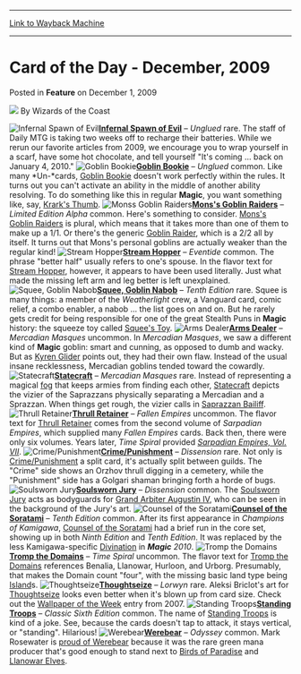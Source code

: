 
---
[Link to Wayback Machine](https://web.archive.org/web/20220630172407/https://magic.wizards.com/en/articles/archive/feature/card-day-december-2009-2009-12-01)

[_metadata_:wayback_url]:- "https://magic.wizards.com/en/articles/archive/feature/card-day-december-2009-2009-12-01"
[_metadata_:wayback_raw_url]:- "https://web.archive.org/web/20220630172407id_/https://magic.wizards.com/en/articles/archive/feature/card-day-december-2009-2009-12-01"
[_metadata_:wayback_capture_timestamp]:- "2022-06-30 17:24:07+00:00"
[_metadata_:publish_date]:- "2009-12-01"
[_metadata_:description]:- "Infernal Spawn of Evil – Unglued rare. The staff of Daily MTG is taking two weeks off to recharge their batteries. While we rerun our favorite articles from 2009, we encourage you to wrap yourself in a scarf, have some hot chocolate, and tell yourself `It's coming ... back on January 4, 2010.` Goblin Bookie – Unglued common. Like many Un-cards, Goblin Bookie doesn't work"
[_metadata_:generator]:- "Drupal 7 (http://drupal.org)"
---


Card of the Day - December, 2009
================================



 Posted in **Feature**
 on December 1, 2009 






![](https://media.magic.wizards.com/styles/auth_small/public/images/person/wizards_author.jpg)
By Wizards of the Coast











![Infernal Spawn of Evil](http://gatherer.wizards.com/Handlers/Image.ashx?type=card&name=Infernal+Spawn+of+Evil)**[Infernal Spawn of Evil](https://gatherer.wizards.com/Pages/Card/Details.aspx?name=Infernal+Spawn+of+Evil)** – *Unglued* rare. The staff of Daily MTG is taking two weeks off to recharge their batteries. While we rerun our favorite articles from 2009, we encourage you to wrap yourself in a scarf, have some hot chocolate, and tell yourself "It's coming ... back on January 4, 2010."
 ![Goblin Bookie](http://gatherer.wizards.com/Handlers/Image.ashx?type=card&name=Goblin+Bookie)**[Goblin Bookie](https://gatherer.wizards.com/Pages/Card/Details.aspx?name=Goblin+Bookie)** – *Unglued* common. Like many *Un-*cards, [Goblin Bookie](https://gatherer.wizards.com/Pages/Card/Details.aspx?name=Goblin+Bookie) doesn't work perfectly within the rules. It turns out you can't activate an ability in the middle of another ability resolving. To do something like this in regular **Magic**, you want something like, say, [Krark's Thumb](https://gatherer.wizards.com/Pages/Card/Details.aspx?name=Krark%27s+Thumb).
 ![Monss Goblin Raiders](http://gatherer.wizards.com/Handlers/Image.ashx?type=card&name=Monss+Goblin+Raiders)**[Mons's Goblin Raiders](https://gatherer.wizards.com/Pages/Card/Details.aspx?name=Mons%27s+Goblin+Raiders)** – *Limited Edition Alpha* common. Here's something to consider. [Mons's Goblin Raiders](https://gatherer.wizards.com/Pages/Card/Details.aspx?name=Mons%27s+Goblin+Raiders) is plural, which means that it takes more than one of them to make up a 1/1. Or there's the generic [Goblin Raider](https://gatherer.wizards.com/Pages/Card/Details.aspx?name=Goblin+Raider), which is a 2/2 all by itself. It turns out that Mons's personal goblins are actually weaker than the regular kind!
 ![Stream Hopper](http://gatherer.wizards.com/Handlers/Image.ashx?type=card&name=Stream+Hopper)**[Stream Hopper](https://gatherer.wizards.com/Pages/Card/Details.aspx?name=Stream+Hopper)** – *Eventide* common. The phrase "better half" usually refers to one's spouse. In the flavor text for [Stream Hopper](https://gatherer.wizards.com/Pages/Card/Details.aspx?name=Stream+Hopper), however, it appears to have been used literally. Just what made the missing left arm and leg better is left unexplained.
 ![Squee, Goblin Nabob](http://gatherer.wizards.com/Handlers/Image.ashx?type=card&name=Squee%2C+Goblin+Nabob)**[Squee, Goblin Nabob](https://gatherer.wizards.com/Pages/Card/Details.aspx?name=Squee%2C+Goblin+Nabob)** – *Tenth Edition* rare. Squee is many things: a member of the *Weatherlight* crew, a Vanguard card, comic relief, a combo enabler, a nabob ... the list goes on and on. But he rarely gets credit for being responsible for one of the great Stealth Puns in **Magic** history: the squeeze toy called [Squee's Toy](https://gatherer.wizards.com/Pages/Card/Details.aspx?name=Squee%27s+Toy).
 ![Arms Dealer](http://gatherer.wizards.com/Handlers/Image.ashx?type=card&name=Arms+Dealer)**[Arms Dealer](https://gatherer.wizards.com/Pages/Card/Details.aspx?name=Arms+Dealer)** – *Mercadian Masques* uncommon. In *Mercadian Masques*, we saw a different kind of **Magic** goblin: smart and cunning, as opposed to dumb and wacky. But as [Kyren Glider](https://gatherer.wizards.com/Pages/Card/Details.aspx?name=Kyren+Glider) points out, they had their own flaw. Instead of the usual insane recklessness, Mercadian goblins tended toward the cowardly.
 ![Statecraft](http://gatherer.wizards.com/Handlers/Image.ashx?type=card&name=Statecraft)**[Statecraft](https://gatherer.wizards.com/Pages/Card/Details.aspx?name=Statecraft)** – *Mercadian Masques* rare. Instead of representing a magical [fog](https://gatherer.wizards.com/Pages/Card/Details.aspx?name=fog) that keeps armies from finding each other, [Statecraft](https://gatherer.wizards.com/Pages/Card/Details.aspx?name=Statecraft) depicts the vizier of the Saprazzans physically separating a Mercadian and a Sprazzan. When things get rough, the vizier calls in [Saprazzan Bailiff](http://gatherer.wizards.com/Pages/Card/Details.aspx?&name=Saprazzan%2BBailiff).
 ![Thrull Retainer](http://gatherer.wizards.com/Handlers/Image.ashx?type=card&name=Thrull+Retainer)**[Thrull Retainer](https://gatherer.wizards.com/Pages/Card/Details.aspx?name=Thrull+Retainer)** – *Fallen Empires* uncommon. The flavor text for [Thrull Retainer](https://gatherer.wizards.com/Pages/Card/Details.aspx?name=Thrull+Retainer) comes from the second volume of *Sarpadian Empires*, which supplied many *Fallen Empires* cards. Back then, there were only six volumes. Years later, *Time Spiral* provided *[Sarpadian Empires, Vol. VII](https://gatherer.wizards.com/Pages/Card/Details.aspx?name=Sarpadian+Empires%2C+Vol.+VII)*.
 ![Crime/Punishment](http://gatherer.wizards.com/Handlers/Image.ashx?type=card&name=Crime%2FPunishment)**[Crime/Punishment](https://gatherer.wizards.com/Pages/Card/Details.aspx?name=Crime%2FPunishment)** – *Dissension* rare. Not only is [Crime/Punishment](https://gatherer.wizards.com/Pages/Card/Details.aspx?name=Crime%2FPunishment) a split card, it's actually split between guilds. The "Crime" side shows an Orzhov thrull digging in a cemetery, while the "Punishment" side has a Golgari shaman bringing forth a horde of bugs.
 ![Soulsworn Jury](http://gatherer.wizards.com/Handlers/Image.ashx?type=card&name=Soulsworn+Jury)**[Soulsworn Jury](https://gatherer.wizards.com/Pages/Card/Details.aspx?name=Soulsworn+Jury)** – *Dissension* common. The [Soulsworn Jury](https://gatherer.wizards.com/Pages/Card/Details.aspx?name=Soulsworn+Jury) acts as bodyguards for [Grand Arbiter Augustin IV](https://gatherer.wizards.com/Pages/Card/Details.aspx?name=Grand+Arbiter+Augustin+IV), who can be seen in the background of the Jury's art. 
 ![Counsel of the Soratami](http://gatherer.wizards.com/Handlers/Image.ashx?type=card&name=Counsel+of+the+Soratami)**[Counsel of the Soratami](https://gatherer.wizards.com/Pages/Card/Details.aspx?name=Counsel+of+the+Soratami)** – *Tenth Edition* common. After its first appearance in *Champions of Kamigawa*, [Counsel of the Soratami](https://gatherer.wizards.com/Pages/Card/Details.aspx?name=Counsel+of+the+Soratami) had a brief run in the core set, showing up in both *Ninth Edition* and *Tenth Edition*. It was replaced by the less Kamigawa-specific [Divination](https://gatherer.wizards.com/Pages/Card/Details.aspx?name=Divination) in ***Magic** 2010*.
 ![Tromp the Domains](http://gatherer.wizards.com/Handlers/Image.ashx?type=card&name=Tromp+the+Domains)**[Tromp the Domains](https://gatherer.wizards.com/Pages/Card/Details.aspx?name=Tromp+the+Domains)** – *Time Spiral* uncommon. The flavor text for [Tromp the Domains](https://gatherer.wizards.com/Pages/Card/Details.aspx?name=Tromp+the+Domains) references Benalia, Llanowar, Hurloon, and Urborg. Presumably, that makes the Domain count "four", with the missing basic land type being [Island](https://gatherer.wizards.com/Pages/Card/Details.aspx?name=Island)s.
 ![Thoughtseize](http://gatherer.wizards.com/Handlers/Image.ashx?type=card&name=Thoughtseize)**[Thoughtseize](https://gatherer.wizards.com/Pages/Card/Details.aspx?name=Thoughtseize)** – *Lorwyn* rare. Aleksi Briclot's art for [Thoughtseize](https://gatherer.wizards.com/Pages/Card/Details.aspx?name=Thoughtseize) looks even better when it's blown up from card size. Check out the [Wallpaper of the Week](/en/node/602756) entry from 2007.
 ![Standing Troops](http://gatherer.wizards.com/Handlers/Image.ashx?type=card&name=Standing+Troops)**[Standing Troops](https://gatherer.wizards.com/Pages/Card/Details.aspx?name=Standing+Troops)** – *Classic Sixth Edition* common. The name of [Standing Troops](https://gatherer.wizards.com/Pages/Card/Details.aspx?name=Standing+Troops) is kind of a joke. See, because the cards doesn't tap to attack, it stays vertical, or "standing". Hilarious!
 ![Werebear](http://gatherer.wizards.com/Handlers/Image.ashx?type=card&name=Werebear)**[Werebear](https://gatherer.wizards.com/Pages/Card/Details.aspx?name=Werebear)** – *Odyssey* common. Mark Rosewater is [proud of Werebear](/en/articles/archive/making-magic/when-bad-things-happen-good-cards-2002-07-29) because it was the rare green mana producer that's good enough to stand next to [Birds of Paradise](https://gatherer.wizards.com/Pages/Card/Details.aspx?name=Birds+of+Paradise) and [Llanowar Elves](https://gatherer.wizards.com/Pages/Card/Details.aspx?name=Llanowar+Elves).
 





